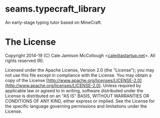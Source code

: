 ﻿# seams.typecraft_libraryAn early-stage typing tutor based on MineCraft.# The LicenseCopyright 2014-19 (C) Cale Jamison McCollough <<cale@astartup.net>>. All rights reserved (R).Licensed under the Apache License, Version 2.0 (the "License"); you may not use this file except in compliance with the License. You may obtain a copy of the License [http://www.apache.org/licenses/LICENSE-2.0](http://www.apache.org/licenses/LICENSE-2.0). Unless required by applicable law or agreed to in writing, software distributed under the License is distributed on an "AS IS" BASIS, WITHOUT WARRANTIES OR CONDITIONS OF ANY KIND, either express or implied. See the License for the specific language governing permissions and limitations under the License.